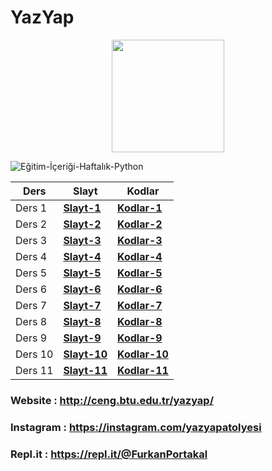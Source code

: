 # YazYap


<p align="center"><img src="https://user-images.githubusercontent.com/56169582/108824586-f04b9800-75d2-11eb-9901-f9d7508ffda2.jpg" width="180px"/></p>

![Eğitim-İçeriği-Haftalık-Python](https://user-images.githubusercontent.com/56169582/108825214-cc3c8680-75d3-11eb-9f81-7201543d4da5.png)

Ders | Slayt | Kodlar
---- | ----  | ----  
Ders 1 | **[Slayt-1](https://github.com/fport/YazYap/blob/master/Slaytlar/Yazyap%20Python%20Ders%201%20.pptx)** | **[Kodlar-1](https://github.com/fport/YazYap/tree/master/Kodlar/Ders-1)**  
Ders 2 | **[Slayt-2](https://github.com/fport/YazYap/blob/master/Slaytlar/YazYapSlayt%202%20.pptx)** | **[Kodlar-2](https://github.com/fport/YazYap/tree/master/Kodlar/Ders-2)**  
Ders 3 | **[Slayt-3](https://github.com/fport/YazYap/blob/master/Slaytlar/Yazyap%20Python%20Ders%203%20.pptx)** | **[Kodlar-3](https://github.com/fport/YazYap/tree/master/Kodlar/Ders-3)**  
Ders 4 | **[Slayt-4](https://github.com/fport/YazYap/blob/master/Slaytlar/YazYap%20Ders%204%20.pptx)** | **[Kodlar-4](https://github.com/fport/YazYap/tree/master/Kodlar/Ders-4)**  
Ders 5 | **[Slayt-5](https://github.com/fport/YazYap/blob/master/Slaytlar/YazYap%20Ders%205%20.pptx)** | **[Kodlar-5](https://github.com/fport/YazYap/tree/master/Kodlar/Ders-5)**  
Ders 6 | **[Slayt-6](https://github.com/fport/YazYap/blob/master/Slaytlar/YazYap%20Python%20Ders%206%20.pptx)** | **[Kodlar-6](https://github.com/fport/YazYap/tree/master/Kodlar/Ders-6)**  
Ders 7 | **[Slayt-7](https://github.com/fport/YazYap/blob/master/Slaytlar/Yazyap%20Python%20Ders%207%20.pptx)** | **[Kodlar-7](https://github.com/fport/YazYap/tree/master/Kodlar/Ders-7)**  
Ders 8 | **[Slayt-8](https://github.com/fport/YazYap/blob/master/Slaytlar/Yazyap%20Python%20Ders%208.pptx)** | **[Kodlar-8](https://github.com/fport/YazYap/tree/master/Kodlar/Ders-8)**  
Ders 9 | **[Slayt-9](https://github.com/fport/YazYap/blob/master/Slaytlar/YazYap%20Python%209%20(1).pptx)** | **[Kodlar-9](https://github.com/fport/YazYap/tree/master/Kodlar/Ders-9)**  
Ders 10 | **[Slayt-10](https://github.com/fport/YazYap/blob/master/Slaytlar/YazYap%20Python%2010%20(1).pptx)** | **[Kodlar-10](https://github.com/fport/YazYap/tree/master/Kodlar/Ders-10)**  
Ders 11 | **[Slayt-11](https://github.com/fport/YazYap/blob/master/Slaytlar/Yazyap%20Python%20Ders%2011.pptx)** | **[Kodlar-11](https://github.com/fport/YazYap/tree/master/Kodlar/Ders-11)**  

### Website : http://ceng.btu.edu.tr/yazyap/
### Instagram : https://instagram.com/yazyapatolyesi  
### Repl.it : https://repl.it/@FurkanPortakal
